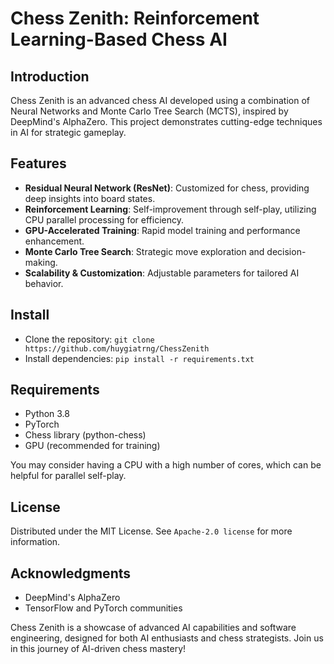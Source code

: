 
# Chess Zenith: Reinforcement Learning-Based Chess AI

## Introduction
Chess Zenith is an advanced chess AI developed using a combination of Neural Networks and Monte Carlo Tree Search (MCTS), inspired by DeepMind's AlphaZero. This project demonstrates cutting-edge techniques in AI for strategic gameplay.

## Features
- **Residual Neural Network (ResNet)**: Customized for chess, providing deep insights into board states.
- **Reinforcement Learning**: Self-improvement through self-play, utilizing CPU parallel processing for efficiency.
- **GPU-Accelerated Training**: Rapid model training and performance enhancement.
- **Monte Carlo Tree Search**: Strategic move exploration and decision-making.
- **Scalability & Customization**: Adjustable parameters for tailored AI behavior.

## Install
- Clone the repository: `git clone https://github.com/huygiatrng/ChessZenith`
- Install dependencies: `pip install -r requirements.txt`

## Requirements
- Python 3.8
- PyTorch
- Chess library (python-chess)
- GPU (recommended for training)

You may consider having a CPU with a high number of cores, which can be helpful for parallel self-play.

## License
Distributed under the MIT License. See `Apache-2.0 license` for more information.

## Acknowledgments
- DeepMind's AlphaZero
- TensorFlow and PyTorch communities

Chess Zenith is a showcase of advanced AI capabilities and software engineering, designed for both AI enthusiasts and chess strategists. Join us in this journey of AI-driven chess mastery!

